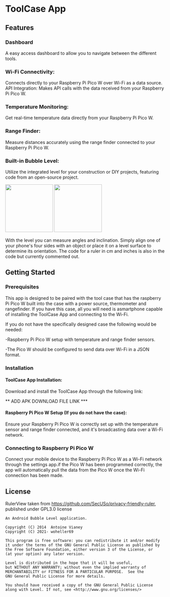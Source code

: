 # ToolCase App 

## Features

### Dashboard
A easy access dashboard to allow you to navigate between the different tools.

### Wi-Fi Connectivity: 
Connects directly to your Raspberry Pi Pico W over Wi-Fi as a data source.
API Integration: Makes API calls with the data received from your Raspberry Pi Pico W.

### Temperature Monitoring: 
Get real-time temperature data directly from your Raspberry Pi Pico W.

### Range Finder: 
Measure distances accurately using the range finder connected to your Raspberry Pi Pico W.

### Built-in Bubble Level: 
Utilize the integrated level for your construction or DIY projects, featuring code from an open-source project.

<img src="fastlane/metadata/android/en-US/images/phoneScreenshots/Bubble1.png" width="150"/> <img src="fastlane/metadata/android/en-US/images/phoneScreenshots/Bubble2.png" width="150"/>

With the level you can measure angles and inclination. Simply align one of your phone's four sides with an object or place it on a level surface to determine its orientation. The code for a ruler in cm and inches is also in the code but currently commented out.

## Getting Started

### Prerequisites
This app is designed to be paired with the tool case that has the raspberry Pi Pico W built into the case with a power source, thermometer and rangefinder. If you have this case, all you will need is asmartphone capable of installing the ToolCase App and connecting to the Wi-Fi.

If you do not have the specifically designed case the following would be needed:

-Raspberry Pi Pico W setup with temperature and range finder sensors.

-The Pico W should be configured to send data over Wi-Fi in a JSON format.

### Installation
#### ToolCase App Installation: 
Download and install the ToolCase App through the following link:

** ADD APK DOWNLOAD FILE LINK ***

#### Raspberry Pi Pico W Setup (If you do not have the case): 
Ensure your Raspberry Pi Pico W is correctly set up with the temperature sensor and range finder connected, and it's broadcasting data over a Wi-Fi network.

### Connecting to Raspberry Pi Pico W
Connect your mobile device to the Raspberry Pi Pico W as a Wi-Fi network through the settings app.if the Pico W has been programmed correctly, the app will automatically pull the data from the Pico W once the Wi-Fi connection has been made.

## License

RulerView taken from https://github.com/SecUSo/privacy-friendly-ruler, published under GPL3.0 license

```
An Android Bubble Level application.

Copyright (C) 2014  Antoine Vianey
Copyright (C) 2021- woheller69

This program is free software: you can redistribute it and/or modify
it under the terms of the GNU General Public License as published by
the Free Software Foundation, either version 3 of the License, or
(at your option) any later version.

Level is distributed in the hope that it will be useful,
but WITHOUT ANY WARRANTY; without even the implied warranty of
MERCHANTABILITY or FITNESS FOR A PARTICULAR PURPOSE.  See the
GNU General Public License for more details.

You should have received a copy of the GNU General Public License
along with Level. If not, see <http://www.gnu.org/licenses/>
```

